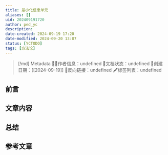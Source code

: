 ```yaml
---
title: 最小化信息单元
aliases: []
uid: 202409191720
author: ped_yc
description: 
date-created: 2024-09-19 17:20
date-modified: 2024-09-20 13:07
status: [YCTODO]
tags: [方法论]
---
```


> [!md] Metadata
> 🙇‍♂作者信息：undefined
> 🌱文档状态：undefined
> 📅创建日期：[[2024-09-19]]
> 🔗反向链接：undefined
> 🖋标签列表：undefined

## 前言

## 文章内容

## 总结

## 参考文章
